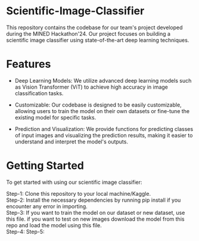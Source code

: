 # Scientific-Image-Classifier
This repository contains the codebase for our team's project developed during the MINED Hackathon'24. Our project focuses on building a scientific image classifier using state-of-the-art deep learning techniques.

# Features
+ Deep Learning Models: We utilize advanced deep learning models such as Vision Transformer (ViT) to achieve high accuracy in image classification tasks.

+ Customizable: Our codebase is designed to be easily customizable, allowing users to train the model on their own datasets or fine-tune the existing model for specific tasks.

+ Prediction and Visualization: We provide functions for predicting classes of input images and visualizing the prediction results, making it easier to understand and interpret the model's outputs.

# Getting Started
To get started with using our scientific image classifier:

Step-1: Clone this repository to your local machine/Kaggle. <br>
Step-2: Install the necessary dependencies by running pip install if you encounter any error in importing. <br>
Step-3: If you want to train the model on our dataset or new dataset, use this file. if you want to test on new images download the model from this repo and load the model using this file. <br>
Step-4: 
Step-5: 
